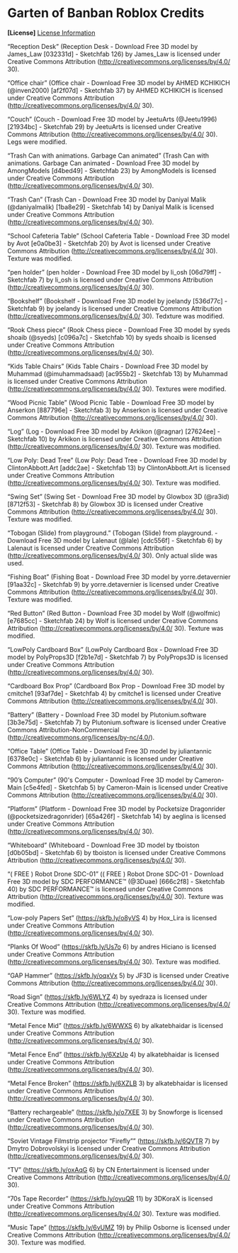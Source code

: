 # Garten of Banban Roblox Credits

**[License]**
[License Information ](https://creativecommons.org/licenses/by/4.0/)

“Reception Desk” (Reception Desk - Download Free 3D model by James_Law [032331d] - Sketchfab 126) by James_Law
is licensed under Creative Commons Attribution
(http://creativecommons.org/licenses/by/4.0/ 30).

“Office chair” (Office chair - Download Free 3D model by AHMED KCHIKICH (@inven2000) [af2f07d] - Sketchfab 37) by AHMED KCHIKICH
is licensed under Creative Commons Attribution
(http://creativecommons.org/licenses/by/4.0/ 30).

“Couch” (Couch - Download Free 3D model by JeetuArts (@Jeetu1996) [21934bc] - Sketchfab 29) by JeetuArts
is licensed under Creative Commons Attribution
(http://creativecommons.org/licenses/by/4.0/ 30).
Legs were modified.

“Trash Can with animations. Garbage Can animated” (Trash Can with animations. Garbage Can animated - Download Free 3D model by AmongModels [d4bed49] - Sketchfab 23)
by AmongModels is licensed under Creative Commons Attribution
(http://creativecommons.org/licenses/by/4.0/ 30).

“Trash Can” (Trash Can - Download Free 3D model by Daniyal Malik (@daniyalmalik) [1ba8e29] - Sketchfab 14) by Daniyal Malik is licensed
under Creative Commons Attribution
(http://creativecommons.org/licenses/by/4.0/ 30).

“School Cafeteria Table” (School Cafeteria Table - Download Free 3D model by Avot [e0a0be3] - Sketchfab 20) by Avot is
licensed under Creative Commons Attribution
(http://creativecommons.org/licenses/by/4.0/ 30).
Texture was modified.

“pen holder” (pen holder - Download Free 3D model by li_osh [06d79ff] - Sketchfab 7) by li_osh
is licensed under Creative Commons Attribution
(http://creativecommons.org/licenses/by/4.0/ 30).

“Bookshelf” (Bookshelf - Download Free 3D model by joelandy [536d77c] - Sketchfab 9) by joelandy
is licensed under Creative Commons Attribution
(http://creativecommons.org/licenses/by/4.0/ 30).
Tedxture was modified.

“Rook Chess piece” (Rook Chess piece - Download Free 3D model by syeds shoaib (@syeds) [c096a7c] - Sketchfab 10) by syeds shoaib
is licensed under Creative Commons Attribution
(http://creativecommons.org/licenses/by/4.0/ 30).

“Kids Table Chairs” (Kids Table Chairs - Download Free 3D model by Muhammad (@imuhammadsaad) [ac955b2] - Sketchfab 13) by Muhammad
is licensed under Creative Commons Attribution
(http://creativecommons.org/licenses/by/4.0/ 30).
Textures were modified.

“Wood Picnic Table” (Wood Picnic Table - Download Free 3D model by Anserkon [887796e] - Sketchfab 3) by Anserkon
is licensed under Creative Commons Attribution
(http://creativecommons.org/licenses/by/4.0/ 30).

“Log” (Log - Download Free 3D model by Arkikon (@ragnar) [27624ee] - Sketchfab 10) by Arkikon
is licensed under Creative Commons Attribution
(http://creativecommons.org/licenses/by/4.0/ 30).
Texture was modified.

“Low Poly: Dead Tree” (Low Poly: Dead Tree - Download Free 3D model by ClintonAbbott.Art [addc2ae] - Sketchfab 13) by ClintonAbbott.Art
is licensed under Creative Commons Attribution
(http://creativecommons.org/licenses/by/4.0/ 30).
Texture was modified.

“Swing Set” (Swing Set - Download Free 3D model by Glowbox 3D (@ra3id) [8712f53] - Sketchfab 8) by Glowbox 3D
is licensed under Creative Commons Attribution
(http://creativecommons.org/licenses/by/4.0/ 30).
Texture was modified.

“Tobogan (Slide) from playground.” (Tobogan (Slide) from playground. - Download Free 3D model by Lalenaut (@lale) [cdc556f] - Sketchfab 6) by Lalenaut
is licensed under Creative Commons Attribution
(http://creativecommons.org/licenses/by/4.0/ 30).
Only actual slide was used.

“Fishing Boat” (Fishing Boat - Download Free 3D model by yorre.detavernier [91aa32c] - Sketchfab 9) by yorre.detavernier
is licensed under Creative Commons Attribution
(http://creativecommons.org/licenses/by/4.0/ 30).
Texture was modified.

“Red Button” (Red Button - Download Free 3D model by Wolf (@wolfmic) [e7685cc] - Sketchfab 24) by Wolf is
licensed under Creative Commons Attribution
(http://creativecommons.org/licenses/by/4.0/ 30).
Texture was modified.

“LowPoly Cardboard Box” (LowPoly Cardboard Box - Download Free 3D model by PolyProps3D [f2b1e7d] - Sketchfab 7) by PolyProps3D
is licensed under Creative Commons Attribution
(http://creativecommons.org/licenses/by/4.0/ 30).

“Cardboard Box Prop” (Cardboard Box Prop - Download Free 3D model by cmitche1 [93af7de] - Sketchfab 4) by cmitche1
is licensed under Creative Commons Attribution
(http://creativecommons.org/licenses/by/4.0/ 30).

“Battery” (Battery - Download Free 3D model by Plutonium.software [3b3e75d] - Sketchfab 7) by Plutonium.software
is licensed under Creative Commons Attribution-NonCommercial
(http://creativecommons.org/licenses/by-nc/4.0/).

“Office Table” (Office Table - Download Free 3D model by juliantannic [6378e0c] - Sketchfab 6) by juliantannic
is licensed under Creative Commons Attribution
(http://creativecommons.org/licenses/by/4.0/ 30).

“90’s Computer” (90's Computer - Download Free 3D model by Cameron-Main [c5e4fed] - Sketchfab 5) by Cameron-Main
is licensed under Creative Commons Attribution
(http://creativecommons.org/licenses/by/4.0/ 30).

“Platform” (Platform - Download Free 3D model by Pocketsize Dragonrider (@pocketsizedragonrider) [65a426f] - Sketchfab 14) by aeglina
is licensed under Creative Commons Attribution
(http://creativecommons.org/licenses/by/4.0/ 30).

“Whiteboard” (Whiteboard - Download Free 3D model by tboiston [d0b05bd] - Sketchfab 6) by tboiston
is licensed under Creative Commons Attribution
(http://creativecommons.org/licenses/by/4.0/ 30).

“( FREE ) Robot Drone SDC-01” (( FREE ) Robot Drone SDC-01 - Download Free 3D model by SDC PERFORMANCE™️ (@3Duae) [666c2f8] - Sketchfab 40) by SDC
PERFORMANCE™ is licensed under Creative Commons Attribution
(http://creativecommons.org/licenses/by/4.0/ 30).
Texture was modified.

“Low-poly Papers Set” (https://skfb.ly/o8yVS 4) by Hox_Lira
is licensed under Creative Commons Attribution
(http://creativecommons.org/licenses/by/4.0/ 30).

“Planks Of Wood” (https://skfb.ly/Us7o 6) by andres Hiciano
is licensed under Creative Commons Attribution
(http://creativecommons.org/licenses/by/4.0/ 30).
Texture was modified.

“GAP Hammer” (https://skfb.ly/oqxVx 5) by JF3D
is licensed under Creative Commons Attribution
(http://creativecommons.org/licenses/by/4.0/ 30).

“Road Sign” (https://skfb.ly/6WLYZ 4) by
syedraza is licensed under Creative Commons Attribution
(http://creativecommons.org/licenses/by/4.0/ 30).
Texture was modified.

“Metal Fence Mid” (https://skfb.ly/6WWXS 6) by alkatebhaidar
is licensed under Creative Commons Attribution
(http://creativecommons.org/licenses/by/4.0/ 30).

“Metal Fence End” (https://skfb.ly/6XzUp 4) by alkatebhaidar
is licensed under Creative Commons Attribution
(http://creativecommons.org/licenses/by/4.0/ 30).

“Metal Fence Broken” (https://skfb.ly/6XZLB 3) by alkatebhaidar
is licensed under Creative Commons Attribution
(http://creativecommons.org/licenses/by/4.0/ 30).

“Battery rechargeable” (https://skfb.ly/o7XEE 3) by
Snowforge is licensed under Creative Commons Attribution
(http://creativecommons.org/licenses/by/4.0/ 30).

“Soviet Vintage Filmstrip projector “Firefly”” (https://skfb.ly/6QVTR 7) by
Dmytro Dobrovolskyi is licensed under Creative Commons Attribution
(http://creativecommons.org/licenses/by/4.0/ 30).

“TV” (https://skfb.ly/oxAqG 6) by CN Entertainment
is licensed under Creative Commons Attribution
(http://creativecommons.org/licenses/by/4.0/ 30).

“70s Tape Recorder” (https://skfb.ly/oyuQR 11) by
3DKoraX is licensed under Creative Commons Attribution
(http://creativecommons.org/licenses/by/4.0/ 30).
Texture was modified.

“Music Tape” (https://skfb.ly/6vUMZ 19) by
Philip Osborne is licensed under Creative Commons Attribution
(http://creativecommons.org/licenses/by/4.0/ 30).
Texture was modified.
